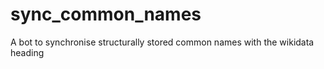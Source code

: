 # sync_common_names
A bot to synchronise structurally  stored common names with the wikidata heading
